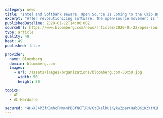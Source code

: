 ```yaml
---
category: news
title: "Intel and Softbank Beware. Open Source Is Coming to the Chip Business"
excerpt: "After revolutionizing software, the open-source movement is threatening to do same to the chip industry. Big technology companies have begun dabbling with RISC-V, which replaces proprietary know-how in a key part of the chip design process with a free standard that anyone can use."
publishedDateTime: 2020-01-22T14:00:00Z
sourceUrl: https://www.bloomberg.com/news/articles/2020-01-22/open-source-transformed-software-the-chip-industry-is-next
type: article
quality: 49
heat: 49
published: false

provider:
  name: Bloomberg
  domain: bloomberg.com
  images:
    - url: /assets/images/organizations/bloomberg.com-50x50.jpg
      width: 50
      height: 50

topics:
  - AI
  - AI Hardware

secured: "4HxXJ4PZfKSmhcFMnonPB8fNGTlRN/GtBkalku1KykwZparCHabQKiK2YtN1NlV7Q68D5IskHve/vFF3z5tIPmF6ivtWhzodfjLEiVNit7q4QWQGJ2y5WO6ZpWsYT+vHSmSVlv5D66CxL2replULbTVnU2jiuL+yMRRks72/KKU6YlzPM3NUKEXHUs3Az/M3klKYOywIq6OeQTz6M6gpY4ocpSVql4dmAIlEuLGx1bA3FUqe02BitBtJkA1xetsx0uQP2u7psCNNUVkQZNFKfediADbMBCZY1QFYIKCVszgHnrXhNjSAD9Py1dN4hO2YaaghgvbCZyjZGaHwEKJioaO5NK9dpqIy6eaopFr5ZNiubr430JIL2iJREuGVv4Nbne+LdMXoySIV8pO9aRgbYskij6mrGOf7t34wzltd25+xVvWiYcD8wJ0JU33vM9l8/8luU64hzgx0p7uPRVZIXlKIVxFbQCEtqUgSyWzNDYI=;eDPzsPjVhINHnyL2sIc73g=="
---
```


